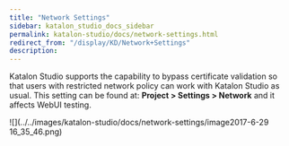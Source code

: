 ```yaml
---
title: "Network Settings" 
sidebar: katalon_studio_docs_sidebar
permalink: katalon-studio/docs/network-settings.html 
redirect_from: "/display/KD/Network+Settings" 
description: 
---
```

Katalon Studio supports the capability to bypass certificate validation so that users with restricted network policy can work with Katalon Studio as usual. This setting can be found at: **Project > Settings > Network** and it affects WebUI testing.

![](../../images/katalon-studio/docs/network-settings/image2017-6-29 16_35_46.png)